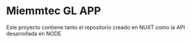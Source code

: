 # Miemmtec GL APP

Este proyecto contiene tanto el repositorio creado en NUXT como la API desarrollada en NODE